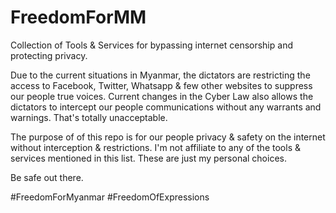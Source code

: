 # FreedomForMM
Collection of Tools & Services for bypassing internet censorship and protecting privacy.

Due to the current situations in Myanmar, the dictators are restricting the access to Facebook, Twitter, Whatsapp & few other websites to suppress our people true voices.
Current changes in the Cyber Law also allows the dictators to intercept our people communications without any warrants and warnings.
That's totally unacceptable.

The purpose of of this repo is for our people privacy & safety on the internet without interception & restrictions.
I'm not affiliate to any of the tools & services mentioned in this list.
These are just my personal choices.

Be safe out there.

#FreedomForMyanmar
#FreedomOfExpressions

